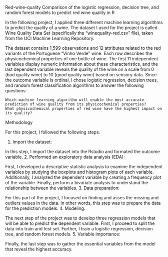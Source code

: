 Red-wine-quality
Comparison of the logistic regression, decision tree, and random forest models to predict red wine quality in R

In the following project, I applied three different machine learning algorithms to predict the quality of a wine. The dataset I used for the project is called Wine Quality Data Set (specifically the “winequality-red.csv” file), taken from the UCI Machine Learning Repository.

The dataset contains 1,599 observations and 12 attributes related to the red variants of the Portuguese “Vinho Verde” wine. Each row describes the physicochemical properties of one bottle of wine. The first 11 independent variables display numeric information about these characteristics, and the last dependent variable reveals the quality of the wine on a scale from 0 (bad quality wine) to 10 (good quality wine) based on sensory data. Since the outcome variable is ordinal, I chose logistic regression, decision trees, and random forest classification algorithms to answer the following questions:

    Which machine learning algorithm will enable the most accurate prediction of wine quality from its physicochemical properties?
    What physicochemical properties of red wine have the highest impact on its quality?

Methodology

For this project, I followed the following steps.
1. Import the dataset:

In this step, I import the dataset into the Rstudio and formated the outcome variable.
2. Performed an exploratory data analysis (EDA):

First, I developed a descriptive statistic analysis to examine the independent variables by studying the boxplots and histogram plots of each variable. Additionally, I analyzed the dependent variable by creating a frequency plot of the variable. Finally, perform a bivariate analysis to understand the relationship between the variables.
3. Data preparation:

For this part of the project, I focused on finding and asses the missing and outliers values in the data. In other words, this step was to prepare the data for the prediction models.
4. Modeling:

The next step of the project was to develop three regression models that will be able to predict the dependent variable. First, I proceed to split the data into train and test set. Further, I train a logistic regression, decision tree, and random forest models.
5. Variable importance:

Finally, the last step was to gather the essential variables from the model that reveal the highest accuracy.

